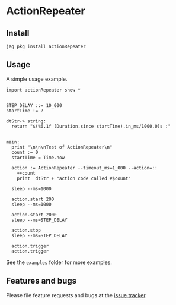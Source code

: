 # ActionRepeater

## Install
```
jag pkg install actionRepeater
```

## Usage
A simple usage example.
``` toit
import actionRepeater show *


STEP_DELAY ::= 10_000
startTime := ?

dtStr-> string:
  return "$(%6.1f (Duration.since startTime).in_ms/1000.0)s :"


main:
  print "\n\n\nTest of ActionRepeater\n"
  count := 0
  startTime = Time.now

  action := ActionRepeater --timeout_ms=1_000 --action=::
    ++count
    print  dtStr + "action code called #$count"

  sleep --ms=1000

  action.start 200
  sleep --ms=1000
  
  action.start 2000
  sleep --ms=STEP_DELAY

  action.stop
  sleep --ms=STEP_DELAY

  action.trigger
  action.trigger

```
See the `examples` folder for more examples.

## Features and bugs

Please file feature requests and bugs at the [issue tracker][tracker].

[tracker]: https://github.com/kaxori/toit-action-repeater/issues

